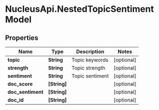 # NucleusApi.NestedTopicSentimentModel

## Properties
Name | Type | Description | Notes
------------ | ------------- | ------------- | -------------
**topic** | **String** | Topic keywords | [optional] 
**strength** | **String** | Topic strength | [optional] 
**sentiment** | **String** | Topic sentiment | [optional] 
**doc_score** | **[String]** |  | [optional] 
**doc_sentiment** | **[String]** |  | [optional] 
**doc_id** | **[String]** |  | [optional] 


